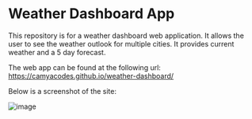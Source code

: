 # Weather Dashboard App

This repository is for a weather dashboard web application. It allows the user to see the weather outlook for multiple cities. It provides current weather and a 5 day forecast. 

The web app can be found at the following url: https://camyacodes.github.io/weather-dashboard/

Below is a screenshot of the site: 

![image](https://user-images.githubusercontent.com/87587644/148778910-2a940e8f-9c98-4d88-812b-d49bc127ad71.png)
